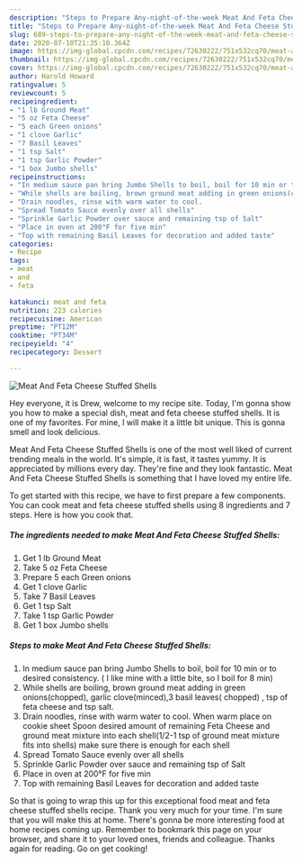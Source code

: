 ```yaml
---
description: "Steps to Prepare Any-night-of-the-week Meat And Feta Cheese Stuffed Shells"
title: "Steps to Prepare Any-night-of-the-week Meat And Feta Cheese Stuffed Shells"
slug: 689-steps-to-prepare-any-night-of-the-week-meat-and-feta-cheese-stuffed-shells
date: 2020-07-10T21:35:10.364Z
image: https://img-global.cpcdn.com/recipes/72630222/751x532cq70/meat-and-feta-cheese-stuffed-shells-recipe-main-photo.jpg
thumbnail: https://img-global.cpcdn.com/recipes/72630222/751x532cq70/meat-and-feta-cheese-stuffed-shells-recipe-main-photo.jpg
cover: https://img-global.cpcdn.com/recipes/72630222/751x532cq70/meat-and-feta-cheese-stuffed-shells-recipe-main-photo.jpg
author: Harold Howard
ratingvalue: 5
reviewcount: 5
recipeingredient:
- "1 lb Ground Meat"
- "5 oz Feta Cheese"
- "5 each Green onions"
- "1 clove Garlic"
- "7 Basil Leaves"
- "1 tsp Salt"
- "1 tsp Garlic Powder"
- "1 box Jumbo shells"
recipeinstructions:
- "In medium sauce pan bring Jumbo Shells to boil, boil for 10 min or to desired consistency. ( I like mine with a little bite, so I boil for 8 min)"
- "While shells are boiling, brown ground meat adding in green onions(chopped),  garlic clove(minced),3 basil leaves( chopped) , tsp of feta cheese and tsp salt."
- "Drain noodles, rinse with warm water to cool.                                                               When warm place on cookie sheet   Spoon desired amount of remaining Feta Cheese and ground meat mixture into each shell(1/2-1 tsp of ground meat mixture fits into shells) make sure there is enough for each shell"
- "Spread Tomato Sauce evenly over all shells"
- "Sprinkle Garlic Powder over sauce and remaining tsp of Salt"
- "Place in oven at 200°F for five min"
- "Top with remaining Basil Leaves for decoration and added taste"
categories:
- Recipe
tags:
- meat
- and
- feta

katakunci: meat and feta 
nutrition: 223 calories
recipecuisine: American
preptime: "PT12M"
cooktime: "PT34M"
recipeyield: "4"
recipecategory: Dessert

---
```



![Meat And Feta Cheese Stuffed Shells](https://img-global.cpcdn.com/recipes/72630222/751x532cq70/meat-and-feta-cheese-stuffed-shells-recipe-main-photo.jpg)

Hey everyone, it is Drew, welcome to my recipe site. Today, I'm gonna show you how to make a special dish, meat and feta cheese stuffed shells. It is one of my favorites. For mine, I will make it a little bit unique. This is gonna smell and look delicious.



Meat And Feta Cheese Stuffed Shells is one of the most well liked of current trending meals in the world. It's simple, it is fast, it tastes yummy. It is appreciated by millions every day. They're fine and they look fantastic. Meat And Feta Cheese Stuffed Shells is something that I have loved my entire life.


To get started with this recipe, we have to first prepare a few components. You can cook meat and feta cheese stuffed shells using 8 ingredients and 7 steps. Here is how you cook that.

<!--inarticleads1-->

##### The ingredients needed to make Meat And Feta Cheese Stuffed Shells:

1. Get 1 lb Ground Meat
1. Take 5 oz Feta Cheese
1. Prepare 5 each Green onions
1. Get 1 clove Garlic
1. Take 7 Basil Leaves
1. Get 1 tsp Salt
1. Take 1 tsp Garlic Powder
1. Get 1 box Jumbo shells




<!--inarticleads2-->

##### Steps to make Meat And Feta Cheese Stuffed Shells:

1. In medium sauce pan bring Jumbo Shells to boil, boil for 10 min or to desired consistency. ( I like mine with a little bite, so I boil for 8 min)
1. While shells are boiling, brown ground meat adding in green onions(chopped),  garlic clove(minced),3 basil leaves( chopped) , tsp of feta cheese and tsp salt.
1. Drain noodles, rinse with warm water to cool.                                                               When warm place on cookie sheet   Spoon desired amount of remaining Feta Cheese and ground meat mixture into each shell(1/2-1 tsp of ground meat mixture fits into shells) make sure there is enough for each shell
1. Spread Tomato Sauce evenly over all shells
1. Sprinkle Garlic Powder over sauce and remaining tsp of Salt
1. Place in oven at 200°F for five min
1. Top with remaining Basil Leaves for decoration and added taste




So that is going to wrap this up for this exceptional food meat and feta cheese stuffed shells recipe. Thank you very much for your time. I'm sure that you will make this at home. There's gonna be more interesting food at home recipes coming up. Remember to bookmark this page on your browser, and share it to your loved ones, friends and colleague. Thanks again for reading. Go on get cooking!
